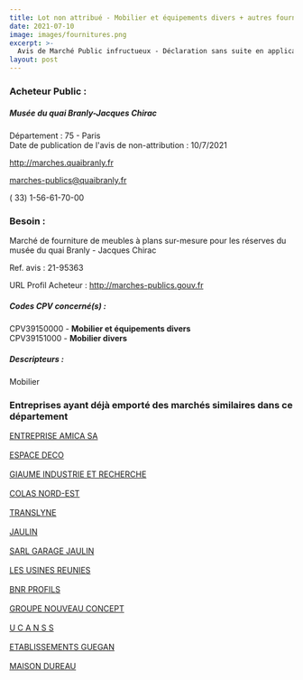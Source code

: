 ```yaml
---
title: Lot non attribué - Mobilier et équipements divers + autres fournitures
date: 2021-07-10
image: images/fournitures.png
excerpt: >-
  Avis de Marché Public infructueux - Déclaration sans suite en application des articles R2185-1 et 2 du Code de la commande publique pour cause d'infructuosité
layout: post
---
```


### Acheteur Public :
##### Musée du quai Branly-Jacques Chirac
Département : 75 - Paris<br/>
Date de publication de l'avis de non-attribution : 10/7/2021


http://marches.quaibranly.fr

marches-publics@quaibranly.fr

( 33) 1-56-61-70-00
### Besoin :

Marché de fourniture de meubles à plans sur-mesure pour les réserves du musée du quai Branly - Jacques Chirac

Ref. avis : 21-95363

URL Profil Acheteur : http://marches-publics.gouv.fr

##### Codes CPV concerné(s) :
CPV39150000 - **Mobilier et équipements divers** <br/>
CPV39151000 - **Mobilier divers** <br/>

##### Descripteurs :
Mobilier <br/>

### Entreprises ayant déjà emporté des marchés similaires dans ce département
<a href="/entreprise-544/siren-302694922">ENTREPRISE AMICA SA</a><br/><br/>
<a href="/entreprise-544/siren-307521369">ESPACE DECO</a><br/><br/>
<a href="/entreprise-545/siren-313659161">GIAUME INDUSTRIE ET RECHERCHE</a><br/><br/>
<a href="/entreprise-547/siren-329198337">COLAS NORD-EST</a><br/><br/>
<a href="/entreprise-547/siren-330668336">TRANSLYNE</a><br/><br/>
<a href="/entreprise-548/siren-335187605">JAULIN</a><br/><br/>
<a href="/entreprise-558/siren-420063612">SARL GARAGE JAULIN</a><br/><br/>
<a href="/entreprise-563/siren-450105077">LES USINES REUNIES</a><br/><br/>
<a href="/entreprise-570/siren-523790186">BNR PROFILS</a><br/><br/>
<a href="/entreprise-572/siren-538979097">GROUPE NOUVEAU CONCEPT</a><br/><br/>
<a href="/entreprise-575/siren-784621435">U C A N S S</a><br/><br/>
<a href="/entreprise-575/siren-785583527">ETABLISSEMENTS GUEGAN</a><br/><br/>
<a href="/entreprise-582/siren-965201916">MAISON DUREAU</a><br/><br/>
